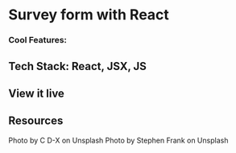 # Survey form with React

### Cool Features:

## Tech Stack: React, JSX, JS

## View it live

## Resources

Photo by C D-X on Unsplash
Photo by Stephen Frank on Unsplash
